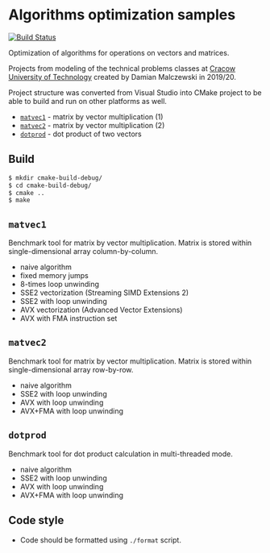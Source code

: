 # Algorithms optimization samples

[![Build Status](https://travis-ci.org/malczuuu/algopt.svg?branch=master)](https://travis-ci.org/malczuuu/algopt)

Optimization of algorithms for operations on vectors and matrices.

Projects from modeling of the technical problems classes at [Cracow University of Technology](https://pk.edu.pl) created
by Damian Malczewski in 2019/20.

Project structure was converted from Visual Studio into CMake project to be able to build and run on other platforms as 
well.

* [`matvec1`](/matvec1) - matrix by vector multiplication (1)
* [`matvec2`](/matvec2) - matrix by vector multiplication (2)
* [`dotprod`](/dotprod) - dot product of two vectors

## Build

```bash
$ mkdir cmake-build-debug/
$ cd cmake-build-debug/
$ cmake ..
$ make
```

## `matvec1`

Benchmark tool for matrix by vector multiplication. Matrix is stored within single-dimensional array column-by-column.

* naive algorithm
* fixed memory jumps
* 8-times loop unwinding
* SSE2 vectorization (Streaming SIMD Extensions 2)
* SSE2 with loop unwinding
* AVX vectorization (Advanced Vector Extensions)
* AVX with FMA instruction set

## `matvec2`

Benchmark tool for matrix by vector multiplication. Matrix is stored within single-dimensional array row-by-row.

* naive algorithm
* SSE2 with loop unwinding
* AVX with loop unwinding
* AVX+FMA with loop unwinding

## `dotprod`

Benchmark tool for dot product calculation in multi-threaded mode.

* naive algorithm
* SSE2 with loop unwinding
* AVX with loop unwinding
* AVX+FMA with loop unwinding

## Code style

* Code should be formatted using `./format` script.
